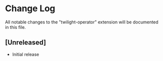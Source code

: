 # Change Log
All notable changes to the "twilight-operator" extension will be documented in this file.

## [Unreleased]
- Initial release
